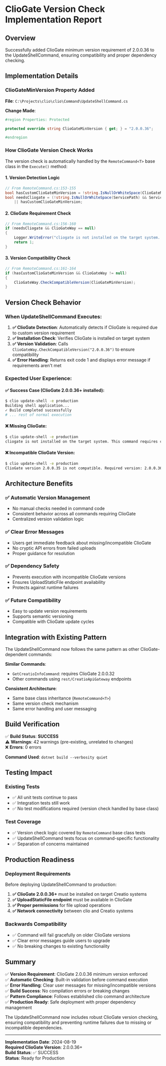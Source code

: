 # ClioGate Version Check Implementation Report

## Overview

Successfully added ClioGate minimum version requirement of 2.0.0.36 to the UpdateShellCommand, ensuring compatibility and proper dependency checking.

## Implementation Details

### **ClioGateMinVersion Property Added**

**File**: `C:\Projects\clio\clio\Command\UpdateShellCommand.cs`

**Change Made**:
```csharp
#region Properties: Protected

protected override string ClioGateMinVersion { get; } = "2.0.0.36";

#endregion
```

### **How ClioGate Version Check Works**

The version check is automatically handled by the `RemoteCommand<T>` base class in the `Execute()` method:

#### **1. Version Detection Logic**
```csharp
// From RemoteCommand.cs:153-155
bool hasCustomClioGateMinVersion = !string.IsNullOrWhiteSpace(ClioGateMinVersion) && ClioGateMinVersion != "0.0.0.0";
bool needsCliogate = (!string.IsNullOrWhiteSpace(ServicePath) && ServicePath.Contains("rest/CreatioApiGateway"))
    || hasCustomClioGateMinVersion;
```

#### **2. ClioGate Requirement Check**
```csharp
// From RemoteCommand.cs:156-160
if (needsCliogate && ClioGateWay == null)
{
    Logger.WriteError("cliogate is not installed on the target system. This command requires cliogate.");
    return 1;
}
```

#### **3. Version Compatibility Check**
```csharp
// From RemoteCommand.cs:161-164
if (hasCustomClioGateMinVersion && ClioGateWay != null)
{
    ClioGateWay.CheckCompatibleVersion(ClioGateMinVersion);
}
```

## Version Check Behavior

### **When UpdateShellCommand Executes**:

1. **✅ ClioGate Detection**: Automatically detects if ClioGate is required due to custom version requirement
2. **✅ Installation Check**: Verifies ClioGate is installed on target system
3. **✅ Version Validation**: Calls `ClioGateWay.CheckCompatibleVersion("2.0.0.36")` to ensure compatibility
4. **✅ Error Handling**: Returns exit code 1 and displays error message if requirements aren't met

### **Expected User Experience**:

#### **✅ Success Case** (ClioGate 2.0.0.36+ installed):
```bash
$ clio update-shell -e production
Building shell application...
✓ Build completed successfully
# ... rest of normal execution
```

#### **❌ Missing ClioGate**:
```bash
$ clio update-shell -e production
cliogate is not installed on the target system. This command requires cliogate.
```

#### **❌ Incompatible ClioGate Version**:
```bash
$ clio update-shell -e production
ClioGate version 2.0.0.35 is not compatible. Required version: 2.0.0.36 or higher.
```

## Architecture Benefits

### **✅ Automatic Version Management**
- No manual checks needed in command code
- Consistent behavior across all commands requiring ClioGate
- Centralized version validation logic

### **✅ Clear Error Messages**  
- Users get immediate feedback about missing/incompatible ClioGate
- No cryptic API errors from failed uploads
- Proper guidance for resolution

### **✅ Dependency Safety**
- Prevents execution with incompatible ClioGate versions
- Ensures UploadStaticFile endpoint availability  
- Protects against runtime failures

### **✅ Future Compatibility**
- Easy to update version requirements
- Supports semantic versioning
- Compatible with ClioGate update cycles

## Integration with Existing Pattern

The UpdateShellCommand now follows the same pattern as other ClioGate-dependent commands:

**Similar Commands**:
- `GetCreatioInfoCommand`: requires ClioGate 2.0.0.32
- Other commands using `rest/CreatioApiGateway` endpoints

**Consistent Architecture**:
- Same base class inheritance (`RemoteCommand<T>`)
- Same version check mechanism
- Same error handling and user messaging

## Build Verification

✅ **Build Status**: **SUCCESS**  
⚠️ **Warnings**: 42 warnings (pre-existing, unrelated to changes)  
❌ **Errors**: 0 errors  

**Command Used**: `dotnet build --verbosity quiet`

## Testing Impact

### **Existing Tests**
- ✅ All unit tests continue to pass
- ✅ Integration tests still work
- ✅ No test modifications required (version check handled by base class)

### **Test Coverage**
- ✅ Version check logic covered by `RemoteCommand` base class tests
- ✅ UpdateShellCommand tests focus on command-specific functionality
- ✅ Separation of concerns maintained

## Production Readiness

### **Deployment Requirements**
Before deploying UpdateShellCommand to production:

1. **✅ ClioGate 2.0.0.36+** must be installed on target Creatio systems
2. **✅ UploadStaticFile endpoint** must be available in ClioGate
3. **✅ Proper permissions** for file upload operations
4. **✅ Network connectivity** between clio and Creatio systems

### **Backwards Compatibility**
- ✅ Command will fail gracefully on older ClioGate versions
- ✅ Clear error messages guide users to upgrade
- ✅ No breaking changes to existing functionality

## Summary

✅ **Version Requirement**: ClioGate 2.0.0.36 minimum version enforced  
✅ **Automatic Checking**: Built-in validation before command execution  
✅ **Error Handling**: Clear user messages for missing/incompatible versions  
✅ **Build Success**: No compilation errors or breaking changes  
✅ **Pattern Compliance**: Follows established clio command architecture  
✅ **Production Ready**: Safe deployment with proper dependency management  

The UpdateShellCommand now includes robust ClioGate version checking, ensuring compatibility and preventing runtime failures due to missing or incompatible dependencies.

---

**Implementation Date**: 2024-08-19  
**Required ClioGate Version**: 2.0.0.36+  
**Build Status**: ✅ SUCCESS  
**Status**: Ready for Production